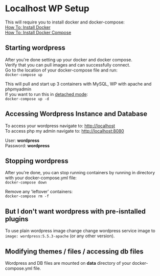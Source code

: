 # Localhost WP Setup 
This will require you to install docker and docker-compose: \
[How To: Install Docker](https://docs.docker.com/desktop/) \
[How To: Install Docker Compose](https://docs.docker.com/compose/install/)

## Starting wordpress 
After you're done setting up your docker and docker compose. \
Verify that you can pull images and can successfully connect.  \
Go to the location of your docker-compose file and run: \
`docker-compose up`

This will pull and start up 3 containers with MySQL, WP with apache and phpmyadmin \
If you want to run this in [detached mode](https://docs.docker.com/compose/reference/up/): \
`docker-compose up -d`

## Accessing Wordpress Instance and Database
To access your wordpress navigate to: [http://localhost](http://localhost) \
To access php my admin navigate to: [http://localhost:8080](http://localhost:8080)

User: **wordpress** \
Password: **wordpress**

## Stopping wordpress
After you're done, you can stop running containers by running in directory with your docker-compose.yml file: \
`docker-compose down`

Remove any 'leftover' containers: \
`docker-compose rm -f`

## But I don't want wordpress with pre-isntalled plugins 
To use plain wordpress image change change wordpress service image to `image: wordpress:5.5.3-apache` (or any other version). 

## Modifying themes / files / accessing db files
Wordpress and DB files are mounted on **data** directory of your docker-compose.yml file. 
